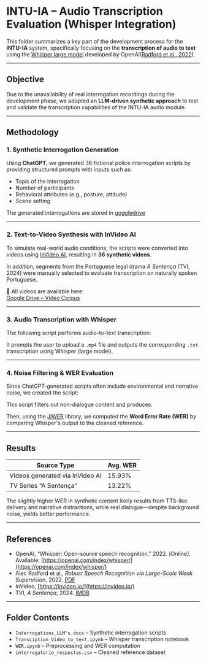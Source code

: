 # INTU-IA – Audio Transcription Evaluation (Whisper Integration)

This folder summarizes a key part of the development process for the **INTU-IA** system, specifically focusing on the **transcription of audio to text** using the [Whisper large model](https://openai.com/index/whisper/) developed by OpenAI([Radford et al., 2022](https://cdn.openai.com/papers/whisper.pdf)).

---

## Objective

Due to the unavailability of real interrogation recordings during the development phase, we adopted an **LLM-driven synthetic approach** to test and validate the transcription capabilities of the INTU-IA audio module.

---

## Methodology

### 1. Synthetic Interrogation Generation

Using **ChatGPT**, we generated 36 fictional police interrogation scripts by providing structured prompts with inputs such as:
- Topic of the interrogation
- Number of participants
- Behavioral attributes (e.g., posture, attitude)
- Scene setting

The generated interrogations are stored in [goggledrive](https://drive.google.com/drive/folders/1xgyHinmyZtYfSghvwBGJwI-Jdt-jPaag?hl=pt-br)


---

### 2. Text-to-Video Synthesis with InVideo AI

To simulate real-world audio conditions, the scripts were converted into videos using [InVideo AI](https://invideo.io/), resulting in **36 synthetic videos**.

In addition, segments from the Portuguese legal drama *A Sentença* (TVI, 2024) were manually selected to evaluate transcription on naturally spoken Portuguese.

🔗 All videos are available here:  
[Google Drive – Video Corpus](https://drive.google.com/drive/folders/1xgyHinmyZtYfSghvwBGJwI-Jdt-jPaag?hl=pt-br)

---

### 3. Audio Transcription with Whisper

The following script performs audio-to-text transcription:


It prompts the user to upload a `.mp4` file and outputs the corresponding `.txt` transcription using Whisper (large model).

---

### 4. Noise Filtering & WER Evaluation

Since ChatGPT-generated scripts often include environmental and narrative noise, we created the script:


This script filters out non-dialogue content and produces:


Then, using the [JiWER](https://pypi.org/project/jiwer/) library, we computed the **Word Error Rate (WER)** by comparing Whisper's output to the cleaned reference.

---

## Results

| Source Type                      | Avg. WER |
|----------------------------------|----------|
| Videos generated via InVideo AI | 15.93%   |
| TV Series “A Sentença”          | 13.22%   |

The slightly higher WER in synthetic content likely results from TTS-like delivery and narrative distractions, while real dialogue—despite background noise, yields better performance.

---

## References

- OpenAI, “Whisper: Open-source speech recognition,” 2022. [Online]. Available: [https://openai.com/index/whisper/](https://openai.com/index/whisper/)
- Alec Radford et al., *Robust Speech Recognition via Large-Scale Weak Supervision*, 2022. [PDF](https://cdn.openai.com/papers/whisper.pdf)
- InVideo, [https://invideo.io/](https://invideo.io/)
- TVI, *A Sentença*, 2024. [IMDB](https://www.imdb.com/title/tt32119132/)

---

## Folder Contents

- `Interrogations_LLM's.docx` – Synthetic interrogation scripts
- `Transciption_Video_to_text.ipynb` – Whisper transcription notebook
- `WER.ipynb` – Preprocessing and WER computation
- `interrogatorio_respostas.csv` – Cleaned reference dataset


